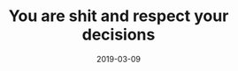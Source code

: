 ---
title: "You are shit and respect your decisions"
speaker: "Harish Dhulipaala"
language: "English"
source: "./you-are-shit-and-respect-your-decisions.mp3"
date: '2019-03-09'
attachments:
  - "./you-are-shit-and-respect-your-decisions.mp3"
---